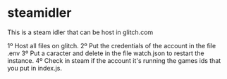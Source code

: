 # steamidler
This is a steam idler that can be host in glitch.com



1º Host all files on glitch.
2º Put the credentials of the account in the file .env
3º Put a caracter and delete in the file watch.json to restart the instance.
4º Check in steam if the account it's running the games ids that you put in index.js.
